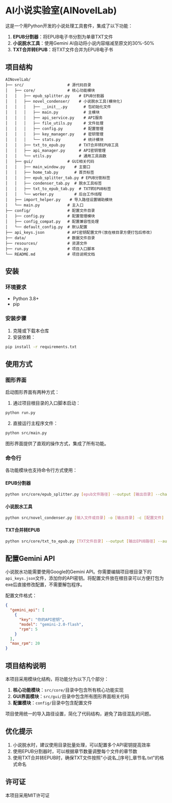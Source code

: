 # AI小说实验室(AINovelLab)

这是一个用Python开发的小说处理工具套件，集成了以下功能：

1. **EPUB分割器**：将EPUB电子书分割为单章TXT文件
2. **小说脱水工具**：使用Gemini AI自动将小说内容缩减至原文的30%-50%
3. **TXT合并转EPUB**：将TXT文件合并为EPUB电子书

## 项目结构

```
AINovelLab/
├── src/                   # 源代码目录
│   ├── core/              # 核心功能模块
│   │   ├── epub_splitter.py    # EPUB分割器
│   │   ├── novel_condenser/    # 小说脱水工具(模块化)
│   │   │   ├── __init__.py       # 包初始化文件
│   │   │   ├── main.py           # 主模块
│   │   │   ├── api_service.py    # API服务
│   │   │   ├── file_utils.py     # 文件处理
│   │   │   ├── config.py         # 配置管理
│   │   │   ├── key_manager.py    # 密钥管理
│   │   │   └── stats.py          # 统计模块
│   │   ├── txt_to_epub.py      # TXT合并转EPUB工具
│   │   ├── api_manager.py      # API密钥管理
│   │   └── utils.py            # 通用工具函数
│   ├── gui/               # GUI相关代码
│   │   ├── main_window.py    # 主窗口
│   │   ├── home_tab.py       # 首页标签
│   │   ├── epub_splitter_tab.py # EPUB分割标签
│   │   ├── condenser_tab.py  # 脱水工具标签
│   │   ├── txt_to_epub_tab.py  # TXT转EPUB标签
│   │   └── worker.py         # 后台工作线程
│   ├── import_helper.py    # 导入路径设置辅助模块
│   └── main.py            # 主入口
├── config/                # 配置文件目录
│   ├── config.py          # 配置管理模块
│   ├── config_compat.py   # 配置兼容性处理
│   └── default_config.py  # 默认配置
├── api_keys.json          # API密钥配置文件(放在根目录方便打包后修改)
├── data/                  # 数据文件目录
├── resources/             # 资源文件
├── run.py                 # 项目入口脚本
└── README.md              # 项目说明文档
```

## 安装

### 环境要求

- Python 3.8+
- pip

### 安装步骤

1. 克隆或下载本仓库
2. 安装依赖：

```bash
pip install -r requirements.txt
```

## 使用方式

### 图形界面

启动图形界面有两种方式：

1. 通过项目根目录的入口脚本启动：

```bash
python run.py
```

2. 直接运行主程序文件：

```bash
python src/main.py
```

图形界面提供了直观的操作方式，集成了所有功能。

### 命令行

各功能模块也支持命令行方式使用：

#### EPUB分割器

```bash
python src/core/epub_splitter.py [epub文件路径] --output [输出目录] --chapters-per-file [每个文件的章节数]
```

#### 小说脱水工具

```bash
python src/novel_condenser.py [输入文件或目录] -o [输出目录] -c [配置文件]
```

#### TXT合并转EPUB

```bash
python src/core/txt_to_epub.py [TXT文件目录] --output [输出EPUB路径] --author [作者名]
```

## 配置Gemini API

小说脱水功能需要使用Google的Gemini API。你需要编辑项目根目录下的`api_keys.json`文件，添加你的API密钥。将配置文件放在根目录可以方便打包为exe后直接修改配置，不需要解包程序。

配置文件格式：

```json
{
  "gemini_api": [
    {
      "key": "你的API密钥",
      "model": "gemini-2.0-flash",
      "rpm": 5
    }
  ],
  "max_rpm": 20
}
```

## 项目结构说明

本项目采用模块化结构，将功能分为以下几个部分：

1. **核心功能模块**：`src/core/`目录中包含所有核心功能实现
2. **GUI界面模块**：`src/gui/`目录中包含所有图形界面相关代码
3. **配置模块**：`config/`目录中包含配置文件

项目使用统一的导入路径设置，简化了代码结构，避免了路径混乱的问题。

## 优化提示

1. 小说脱水时，建议使用目录批量处理，可以配置多个API密钥提高效率
2. 使用EPUB分割器时，可以根据章节数量调整每个文件的章节数
3. 使用TXT合并转EPUB时，确保TXT文件按照"小说名_[序号]_章节名.txt"的格式命名

## 许可证

本项目采用MIT许可证 